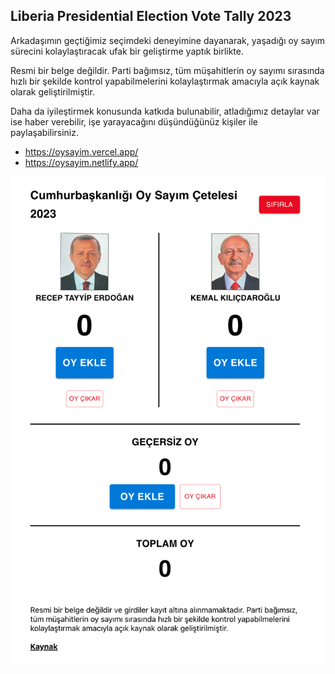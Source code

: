 ## Liberia Presidential Election Vote Tally 2023

Arkadaşımın geçtiğimiz seçimdeki deneyimine dayanarak, yaşadığı oy sayım sürecini kolaylaştıracak ufak bir geliştirme yaptık birlikte. 

Resmi bir belge değildir. Parti bağımsız, tüm müşahitlerin oy sayımı sırasında hızlı bir şekilde kontrol yapabilmelerini kolaylaştırmak amacıyla açık kaynak olarak geliştirilmiştir.

Daha da iyileştirmek konusunda katkıda bulunabilir, atladığımız detaylar var ise haber verebilir, işe yarayacağını düşündüğünüz kişiler ile paylaşabilirsiniz.

- https://oysayim.vercel.app/
- https://oysayim.netlify.app/

![Scheme](public/Demo.png)
